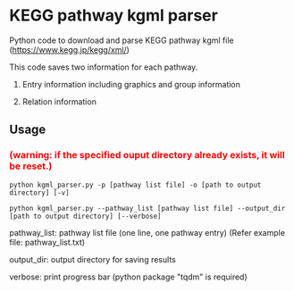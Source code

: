 # KEGG pathway kgml parser
Python code to download and parse KEGG pathway kgml file (https://www.kegg.jp/kegg/xml/)

This code saves two information for each pathway.

1. Entry information including graphics and group information

2. Relation information

## Usage
### <span style="color: red">(warning: if the specified ouput directory already exists, it will be reset.)</span>
```
python kgml_parser.py -p [pathway list file] -o [path to output directory] [-v]

python kgml_parser.py --pathway_list [pathway list file] --output_dir [path to output directory] [--verbose]
```

pathway_list: pathway list file (one line, one pathway entry) (Refer example file: pathway_list.txt)

output_dir: output directory for saving results

verbose: print progress bar (python package "tqdm" is required)
